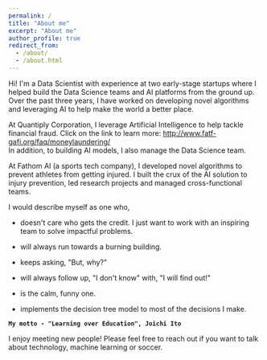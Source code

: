 ```yaml
---
permalink: /
title: "About me"
excerpt: "About me"
author_profile: true
redirect_from:
  - /about/
  - /about.html
---
```


Hi! I'm a Data Scientist with experience at two early-stage startups where I helped build the Data Science teams and AI platforms from the ground up. Over the past three years, I have worked on developing novel algorithms and leveraging AI to help make the world a better place.

At Quantiply Corporation, I leverage Artificial Intelligence to help tackle financial fraud. Click on the link to learn more: http://www.fatf-gafi.org/faq/moneylaundering/ <br/>
In addition, to building AI models, I also manage the Data Science team.

At Fathom AI (a sports tech company), I developed novel algorithms to prevent athletes from getting injured. I built the crux of the AI solution to injury prevention, led research projects and managed cross-functional teams.

I would describe myself as one who,

- doesn't care who gets the credit. I just want to work with an inspiring team to solve impactful problems.

- will always run towards a burning building.

- keeps asking, "But, why?"

- will always follow up, "I don't know" with, "I will find out!"

- is the calm, funny one.

- implements the decision tree model to most of the decisions I make.

**`My motto - "Learning over Education", Joichi Ito`**

I enjoy meeting new people! Please feel free to reach out if you want to talk about technology, machine learning or soccer.
